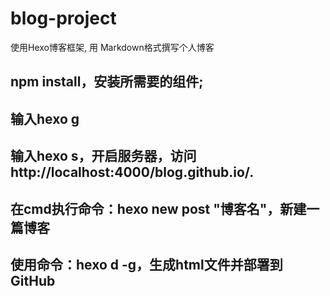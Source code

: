 # blog-project
使用Hexo博客框架, 用 Markdown格式撰写个人博客

## npm install，安装所需要的组件;

## 输入hexo g

## 输入hexo s，开启服务器，访问http://localhost:4000/blog.github.io/.

## 在cmd执行命令：hexo new post "博客名"，新建一篇博客

## 使用命令：hexo d -g，生成html文件并部署到GitHub
